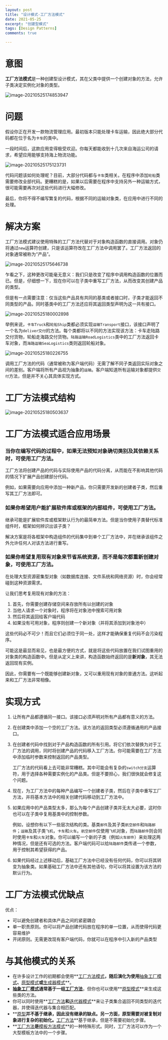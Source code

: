```yaml
---
layout: post
title: "设计模式-工厂方法模式"
date: 2021-05-25
excerpt: "创建型模式"
tags: [Design Patterns]
comments: true

---
```


# 意图

**工厂方法模式**是一种创建型设计模式，其在父类中提供一个创建对象的方法，允许子类决定实例化对象的类型。

![image-20210525174853947](../../assets/img/image-20210525174853947.png)

# 问题

假设你正在开发一款物流管理应用。最初版本只能处理卡车运输，因此绝大部分代码都在位于名为`卡车`的类中。

一段时间后，这款应用变得极受欢迎。你每天都能收到十几次来自海运公司的请求，希望应用能够支持海上物流功能。

![image-20210525175123731](../../assets/img/image-20210525175123731.png)

代码问题该如何处理呢？目前，大部分代码都与`卡车`类相关。在程序中添加`轮船`类需要修改全部代码。更糟糕的是，如果以后需要在程序中支持另外一种运输方式，很可能需要再次对这些代码进行大幅修改。

最后，你将不得不编写繁复的代码，根据不同的运输对象类，在应用中进行不同的处理。

# 解决方案

工厂方法模式建议使用特殊的工厂方法代替对于对象构造函数的直接调用。对象仍将通过`new`运算符创建，只是该运算符改在工厂方法中调用罢了。工厂方法返回的对象通常被称为“产品”。

![image-20210525175646738](../../assets/img/image-20210525175646738.png)

乍看之下，这种更改可能毫无意义：我们只是改变了程序中调用构造函数的位置而已。但是，仔细想一下，现在你可以在子类中重写工厂方法，从而改变其创建产品的类型。

但是有一点需要注意：仅当这些产品具有共同的基类或者接口时，子类才能返回不同类型的产品，同时基类中的工厂方法还应将其返回类型声明为这一共有接口。

![image-20210525180002898](../../assets/img/image-20210525180002898.png)

举例来说，`卡车Truck`和`轮船Ship`类都必须实现`运输Transport`接口，该接口声明了一个名为`deliver交付`的方法。每个类都将以不同的方法实现该方法：卡车走陆路交付货物，轮船走海路交付货物。`陆路运输RoadLogistics`类中的工厂方法返回卡车对象，而`海路运输SeaLogistics`类则返回轮船对象。

![image-20210525180226755](../../assets/img/image-20210525180226755.png)

调用工厂方法的代码（通常被称为客户端代码）无需了解不同子类返回实际对象之间的差别。客户端将所有产品视为抽象的`运输`。客户端知道所有运输对象都提供`交付`方法，但是并不关心其具体实现方式。

# 工厂方法模式结构



![image-20210525180503637](../../assets/img/image-20210525180503637.png)

# 工厂方法模式适合应用场景

### 当你在编写代码的过程中，如果无法预知对象确切类别及其依赖关系时，可使用工厂方法。

工厂方法将创建产品的代码与实际使用产品的代码分离，从而能在不影响其他代码的情况下扩展产品创建部分代码。

例如，如果需要向应用中添加一种新产品，你只需要开发新的创建者子类，然后重写其工厂方法即可。

### 如果你希望用户能扩展软件库或框架的内部组件，可使用工厂方法。

继承可能是扩展软件库或框架默认行为的最简单方法。但是当你使用子类替代标准组件时，框架如何辨识出该子类？

解决方案是将各框架中构造组件的代码集中到单个工厂方法中，并在继承该组件之外允许任何人对该方法进行重写。

### 如果你希望复用现有对象来节省系统资源，而不是每次都重新创建对象，可使用工厂方法。

在处理大型资源密集型对象（如数据库连接、文件系统和网络资源）时，你会经常碰到这种资源需求。

让我们思考复用现有对象的方法：

1. 首先，你需要创建存储空间来存放所有以创建的对象
2. 当他人请求一个对象时，程序将在对象池中搜索可用对象
3. 然后将其返回给客户端代码
4. 如果没有可用对象，程序则创建一个新对象（并将其添加到对象池中）

这些代码必不可少！而且它们必须位于同一处，这样才能确保重复代码不会污染程序。

可能这是最显而易见，也是最方便的方式，就是将这些代码放置在我们试图重用的对象类的构造函数中。但是从定义上来讲，构造函数始终返回的是**新对象**，其无法返回现有实例。

因此，你需要有一个既能够创建新对象，又可以重用现有对象的普通方法。这听起来和工厂方法非常相像。

# 实现方式

1. 让所有产品都遵循同一接口。该接口必须声明对所有产品都有意义的方法。

2. 在创建类中添加一个空的工厂方法。该方法的返回类型必须遵循通用的产品接口。

3. 在创建者代码中找到对于产品构造函数的所有引用。将它们依次替换为对于工厂方法的调用，同时将创建产品的代码移入工厂方法。你可能需要在工厂方法中添加临时参数来控制返回的产品类型。

   工厂方法的代码看上去可能非常糟糕。其中可能会有复杂的`switch分支`运算符，用于选择各种需要实例化的产品类。但是不要担心，我们很快就会修复这个问题。

4. 现在，为工厂方法中的每种产品编写一个创建者子类，然后在子类中重写工厂方法，并将基本方法中的相关创建代码移动到工厂方法中。

5. 如果应用中的产品类型太多，那么为每个产品创建子类并无太大必要，这时你也可以在子类中复用基类中的控制参数。

   例如，设想你有以下一些层次结构的类。基类`邮件`及其子类`航空邮件`和`陆路邮件`；`运输`及其子类`飞机`，`卡车`和`火车`。`航空邮件`仅使用`飞机`对象，而`陆路邮件`则会同时使用`卡车`和`火车`对象。你可以编写一个新的子类（例如`火车邮件`）来处理这两种情况，但是还有可选的方法。客户端代码可以给`陆路邮件`类传递一个参数，用于控制其希望获得的产品。

6. 如果代码经过上述移动后，基础工厂方法中已经没有任何代码，你可以将其转变为抽象类。如果基础工厂方法中还有其他语句，你可以将其设置为该方法的默认行为。

# 工厂方法模式优缺点

优点：

- 可以避免创建者和具体产品之间的紧密耦合
- 单一职责原则。你可以将产品创建代码放在程序的单一位置，从而使得代码更容易维护
- 开闭原则。无需更改现有客户端代码，你就可以在程序中引入新的产品类型

# 与其他模式的关系

- 在许多设计工作的初期都会使用**<u>工厂方法模式</u>**，随后演化为使用**<u>抽象工厂模式</u>**、**<u>原型模式</u>**或**<u>生成器模式</u>**。
- **<u>抽象工厂模式</u>**通常基于一组**<u>工厂方法</u>**，但你也可以使用**<u>原型模式</u>**来生成这些类的方法。
- 你可以同时使用**<u>工厂方法</u>**和**<u>迭代器模式</u>**来让子类集合返回不同类型的迭代器，并使得迭代器与集合相匹配。
- **<u>原型</u>**并不基于继承，因此没有继承的缺点。另一方面，原型需要对被复制对象进行复杂的初始化。**<u>工厂方法</u>**基于继承，但是不需要初始化步骤。
- **<u>工厂方法</u>**是**<u>模板方法模式</u>**的一种特殊形式。同时，工厂方法可以作为一个大型模板方法中的一个步骤。

